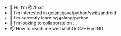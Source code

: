 - 👋 Hi, I’m @2hxst
- 👀 I’m interested in golang/java/python/swift/android
- 🌱 I’m currently learning golang/python
- 💞️ I’m looking to collaborate on ...
- 📫 How to reach me wechat:ihOnGzHEnmiNG

<!---
2hxst/2hxst is a ✨ special ✨ repository because its `README.md` (this file) appears on your GitHub profile.
You can click the Preview link to take a look at your changes.
--->

